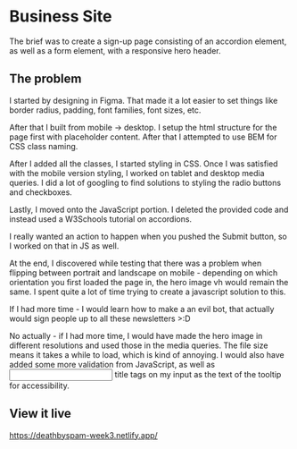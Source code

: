 # Business Site

The brief was to create a sign-up page consisting of an accordion element, as well as a form element, with a responsive hero header.

## The problem

I started by designing in Figma. That made it a lot easier to set things like border radius, padding, font families, font sizes, etc.

After that I built from mobile -> desktop. I setup the html structure for the page first with placeholder content. After that I attempted to use BEM for CSS class naming.

After I added all the classes, I started styling in CSS. Once I was satisfied with the mobile version styling, I worked on tablet and desktop media queries. I did a lot of googling to find solutions to styling the radio buttons and checkboxes.

Lastly, I moved onto the JavaScript portion. I deleted the provided code and instead used a W3Schools tutorial on accordions.

I really wanted an action to happen when you pushed the Submit button, so I worked on that in JS as well.

At the end, I discovered while testing that there was a problem when flipping between portrait and landscape on mobile - depending on which orientation you first loaded the page in, the hero image vh would remain the same. I spent quite a lot of time trying to create a javascript solution to this.

If I had more time - I would learn how to make a an evil bot, that actually would sign people up to all these newsletters >:D

No actually - if I had more time, I would have made the hero image in different resolutions and used those in the media queries. The file size means it takes a while to load, which is kind of annoying. I would also have added some more validation from JavaScript, as well as <input title=""> title tags on my input as the text of the tooltip for accessibility.

## View it live
https://deathbyspam-week3.netlify.app/
